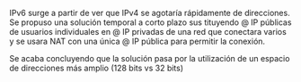 IPv6 surge a partir de ver que IPv4 se agotaría rápidamente de direcciones. Se propuso una solución temporal a corto plazo sus tituyendo @ IP públicas de usuarios individuales en @ IP privadas de una red que conectara varios y se usara NAT con una única @ IP pública para permitir la conexión.

Se acaba concluyendo que la solución pasa por la utilización de un espacio de direcciones más amplio (128 bits vs 32 bits)